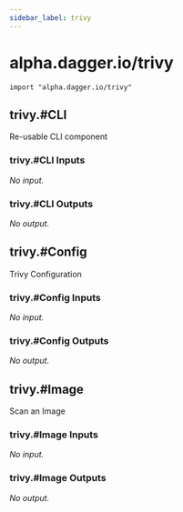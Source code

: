 ```yaml
---
sidebar_label: trivy
---
```


# alpha.dagger.io/trivy

```cue
import "alpha.dagger.io/trivy"
```

## trivy.#CLI

Re-usable CLI component

### trivy.#CLI Inputs

_No input._

### trivy.#CLI Outputs

_No output._

## trivy.#Config

Trivy Configuration

### trivy.#Config Inputs

_No input._

### trivy.#Config Outputs

_No output._

## trivy.#Image

Scan an Image

### trivy.#Image Inputs

_No input._

### trivy.#Image Outputs

_No output._
